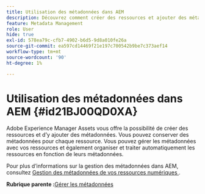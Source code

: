 ```yaml
---
title: Utilisation des métadonnées dans AEM
description: Découvrez comment créer des ressources et ajouter des métadonnées à l’aide d’Adobe Experience Manager Assets. Gérez les métadonnées à partir d’AEM Guides.
feature: Metadata Management
role: User
hide: true
exl-id: 578ea79c-cfb7-4902-b6d5-9d8a010fe26a
source-git-commit: ea597cd14469f21e197c700542b9be7c373aef14
workflow-type: tm+mt
source-wordcount: '90'
ht-degree: 1%

---
```


# Utilisation des métadonnées dans AEM {#id21BJ00QD0XA}

Adobe Experience Manager Assets vous offre la possibilité de créer des ressources et d’y ajouter des métadonnées. Vous pouvez conserver des métadonnées pour chaque ressource. Vous pouvez gérer les métadonnées avec vos ressources et également organiser et traiter automatiquement les ressources en fonction de leurs métadonnées.

Pour plus d’informations sur la gestion des métadonnées dans AEM, consultez [ Gestion des métadonnées de vos ressources numériques ](https://experienceleague.adobe.com/docs/experience-manager-65/assets/using/metadata.html?lang=fr).

**Rubrique parente :**&#x200B;[ Gérer les métadonnées](manage-metadata.md)
